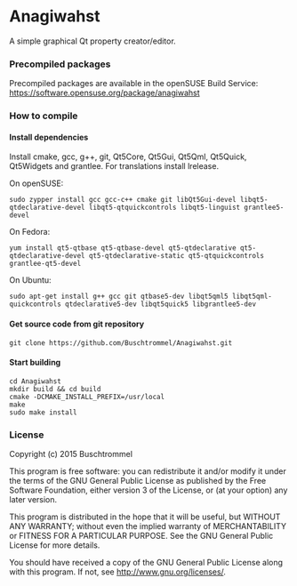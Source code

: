 # Anagiwahst
A simple graphical Qt property creator/editor.


### Precompiled packages

Precompiled packages are available in the openSUSE Build Service: https://software.opensuse.org/package/anagiwahst

### How to compile
#### Install dependencies

Install cmake, gcc, g++, git, Qt5Core, Qt5Gui, Qt5Qml, Qt5Quick, Qt5Widgets and grantlee. For translations install lrelease.

On openSUSE:

    sudo zypper install gcc gcc-c++ cmake git libQt5Gui-devel libqt5-qtdeclarative-devel libqt5-qtquickcontrols libqt5-linguist grantlee5-devel
    
    
On Fedora:

    yum install qt5-qtbase qt5-qtbase-devel qt5-qtdeclarative qt5-qtdeclarative-devel qt5-qtdeclarative-static qt5-qtquickcontrols grantlee-qt5-devel


On Ubuntu:

    sudo apt-get install g++ gcc git qtbase5-dev libqt5qml5 libqt5qml-quickcontrols qtdeclarative5-dev libqt5quick5 libgrantlee5-dev
    

#### Get source code from git repository

    git clone https://github.com/Buschtrommel/Anagiwahst.git
    

#### Start building

    cd Anagiwahst
    mkdir build && cd build
    cmake -DCMAKE_INSTALL_PREFIX=/usr/local
    make
    sudo make install

    
### License

Copyright (c) 2015 Buschtrommel

This program is free software: you can redistribute it and/or modify
it under the terms of the GNU General Public License as published by
the Free Software Foundation, either version 3 of the License, or
(at your option) any later version.

This program is distributed in the hope that it will be useful,
but WITHOUT ANY WARRANTY; without even the implied warranty of
MERCHANTABILITY or FITNESS FOR A PARTICULAR PURPOSE.  See the
GNU General Public License for more details.

You should have received a copy of the GNU General Public License
along with this program.  If not, see <http://www.gnu.org/licenses/>.
